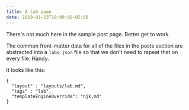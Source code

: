 ```yaml
---
title: A lab page
date: 2019-01-23T19:00:00-05:00
---
```


There's not much here in the sample post page. Better get to work.

The common front-matter data for all of the files in the posts section are abstracted into a `labs.json` file so that we don't need to repeat that on every file. Handy.

It looks like this:

```
{
  "layout" : "layouts/lab.md",
  "tags" : "lab",
  "templateEngineOverride": "njk,md"
}
```


